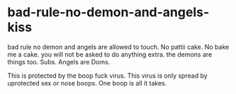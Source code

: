 # bad-rule-no-demon-and-angels-kiss
bad rule no demon and angels are allowed to touch. No pattii cake. No bake me a cake. you will not be asked to do anything extra. the demons are things too. Subs. Angels are Doms.

This is protected by the boop fuck virus. This virus is only spread by uprotected sex or nose boops. One boop is all it takes.
